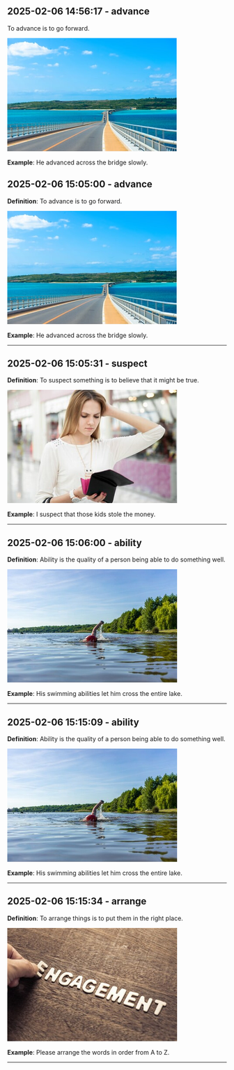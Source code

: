 
## 2025-02-06 14:56:17 - advance
To advance is to go forward.

![Image](https://raw.githubusercontent.com/toledorodrigow/Anki-Flashcard/main/English/images/advance_20250206145616.jpg)


**Example**: He advanced across the bridge slowly.

## 2025-02-06 15:05:00 - advance
**Definition**: To advance is to go forward.

![Image](https://raw.githubusercontent.com/toledorodrigow/Anki-Flashcard/main/English/images/advance_20250206150459.jpg)


**Example**: He advanced across the bridge slowly.

---

## 2025-02-06 15:05:31 - suspect
**Definition**: To suspect something is to believe that it might be true.

![Image](https://raw.githubusercontent.com/toledorodrigow/Anki-Flashcard/main/English/images/suspect_20250206150530.jpg)


**Example**: I suspect that those kids stole the money.

---

## 2025-02-06 15:06:00 - ability
**Definition**: Ability is the quality of a person being able to do something well.

![Image](https://raw.githubusercontent.com/toledorodrigow/Anki-Flashcard/main/English/images/ability_20250206150559.jpg)


**Example**: His swimming abilities let him cross the entire lake.

---

## 2025-02-06 15:15:09 - ability
**Definition**: Ability is the quality of a person being able to do something well.

![Image](https://raw.githubusercontent.com/toledorodrigow/Anki-Flashcard/main/English/images/ability_20250206151509.jpg)


**Example**: His swimming abilities let him cross the entire lake.

---

## 2025-02-06 15:15:34 - arrange
**Definition**: To arrange things is to put them in the right place.

![Image](https://raw.githubusercontent.com/toledorodrigow/Anki-Flashcard/main/English/images/arrange_20250206151534.jpg)


**Example**: Please arrange the words in order from A to Z.

---
